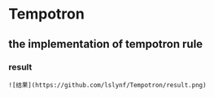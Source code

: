 # Tempotron
## the implementation of tempotron rule
### result
    ![结果](https://github.com/lslynf/Tempotron/result.png)

